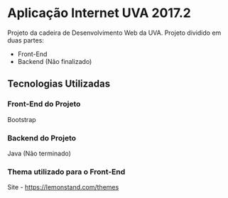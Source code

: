 ﻿# Aplicação Internet UVA 2017.2

Projeto da cadeira de Desenvolvimento Web da UVA.
Projeto dividido em duas partes:
- Front-End
- Backend (Não finalizado)

## Tecnologias Utilizadas

### Front-End do Projeto
Bootstrap

### Backend do Projeto

Java (Não terminado)

### Thema utilizado para o Front-End

Site - https://lemonstand.com/themes
